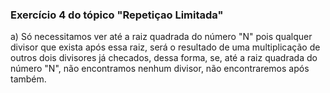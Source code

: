 ### Exercício 4 do tópico "Repetiçao Limitada"

a) Só necessitamos ver até a raiz quadrada do número "N" pois qualquer divisor que exista após essa raiz, será o resultado de uma multiplicação de outros dois divisores já checados, dessa forma, se, até a raiz quadrada do número "N", não encontramos nenhum divisor, não encontraremos após também.